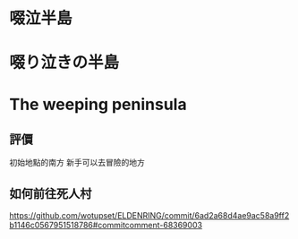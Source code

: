 # 啜泣半島
# 啜り泣きの半島
# The weeping peninsula 

## 評價
初始地點的南方
新手可以去冒險的地方

## 如何前往死人村
https://github.com/wotupset/ELDENRING/commit/6ad2a68d4ae9ac58a9ff2b1146c0567951518786#commitcomment-68369003


